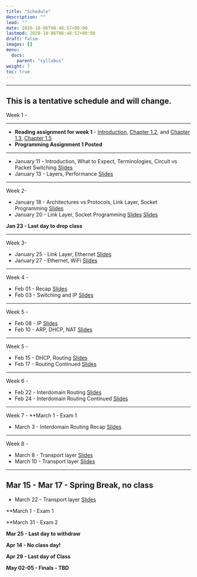 ```yaml
---
title: "Schedule"
description: ""
lead: ""
date: 2020-10-06T08:48:57+00:00
lastmod: 2020-10-06T08:48:57+00:00
draft: false
images: []
menu:
  docs:
    parent: "syllabus"
weight: 7
toc: true
---
```


---
**This is a tentative schedule and will change.**
-----------------------------------------
Week 1 - 

---
- **Reading assignment for week 1** - [Introduction](https://book.systemsapproach.org/foundation/problem.html#problem-building-a-network), [Chapter 1.2](https://book.systemsapproach.org/foundation/requirements.html#requirements), and [Chapter 1.3](https://book.systemsapproach.org/foundation/architecture.html#architecture), [Chapter 1.5](https://book.systemsapproach.org/foundation/performance.html) 
- **Programming Assignment 1 Posted**
---	

* January 11 - Introduction, What to Expect, Terminologies, Circuit vs Packet Switching [Slides](/docs/syllabus/files/class_slides-2.pdf)
* January 13 - Layers, Performance [Slides](/docs/syllabus/files/class_slides-3.pdf)

-------------------------------------------
Week 2- 
* January 18 - Architectures vs Protocols, Link Layer, Socket Programming [Slides](/docs/syllabus/files/class_slides-3.1.pdf)
* January 20 - Link Layer, Socket Programming [Slides](/docs/syllabus/files/class_slides-3.2.pdf) [Slides](/docs/syllabus/files/socket.pdf)
 
**Jan 23 - Last day to drop class**

-------------------------------------------
Week 3- 
* January 25 - Link Layer, Ethernet [Slides](/docs/syllabus/files/class_slides-4.pdf)
* January 27 - Ethernet, WiFi [Slides](/docs/syllabus/files/class_slides-5.pdf)

-------------------------------------------
Week 4 - 
* Feb 01 - Recap [Slides](/docs/syllabus/files/class_slides-6.pdf)
* Feb 03 - Switching and IP [Slides](/docs/syllabus/files/class_slides-10.pdf)

-------------------------------------------
Week 5 - 
* Feb 08 - IP [Slides](/docs/syllabus/files/class_slides-10.pdf)
* Feb 10 - ARP, DHCP, NAT [Slides](/docs/syllabus/files/class_slides-11.pdf)

-------------------------------------------
Week 5 - 
* Feb 15 - DHCP, Routing [Slides](/docs/syllabus/files/class_slides-12.pdf)
* Feb 17 - Routing Continued [Slides](/docs/syllabus/files/class_slides-14.pdf)


-------------------------------------------
Week 6 - 
* Feb 22 - Interdomain Routing [Slides](/docs/syllabus/files/class_slides-16.pdf)
* Feb 24 - Interdomain Routing Continued [Slides](/docs/syllabus/files/class_slides-16.pdf)

-------------------------------------------
Week 7 - 
**March 1 - Exam 1
* March 3 - Interdomain Routing Recap [Slides](/docs/syllabus/files/class_slides-19.pdf)
-------------------------------------------
Week 8 - 
* March 8 - Transport layer [Slides](/docs/syllabus/files/class_slides-20.pdf)
* March 10 - Transport layer [Slides](/docs/syllabus/files/class_slides-21.pdf)
-------------------------------------------
**Mar 15 - Mar 17 - Spring Break, no class**
-------------------------------------------
* March 22 - Transport layer [Slides](/docs/syllabus/files/class_slides-23.pdf)

**March 1 - Exam 1

**March 31 - Exam 2

**Mar 25 - Last day to withdraw**

**Apr 14 - No class day!**

**Apr 29 - Last day of Class**

**May 02-05 - Finals - TBD**

